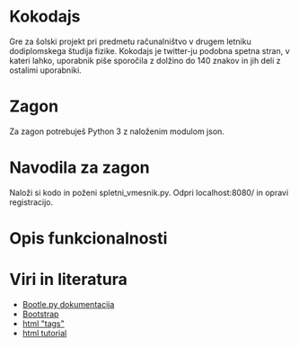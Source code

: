 # Kokodajs
Gre za šolski projekt pri predmetu računalništvo v drugem letniku dodiplomskega študija fizike. Kokodajs je twitter-ju podobna spetna stran, v kateri lahko, uporabnik piše sporočila z dolžino do 140 znakov in jih deli z ostalimi uporabniki.

# Zagon
Za zagon potrebuješ Python 3 z naloženim modulom json.

# Navodila za zagon

Naloži si kodo in poženi spletni_vmesnik.py. Odpri localhost:8080/ in opravi registracijo.


# Opis funkcionalnosti


# Viri in literatura

- [Bootle.py dokumentacija](https://bottlepy.org/docs/dev/)
- [Bootstrap](https://getbootstrap.com/docs/5.0/getting-started/introduction/)
- [html "tags" ](https://www.w3schools.com/tags/default.asp)
- [html tutorial](https://www.youtube.com/watch?v=UB1O30fR-EE)